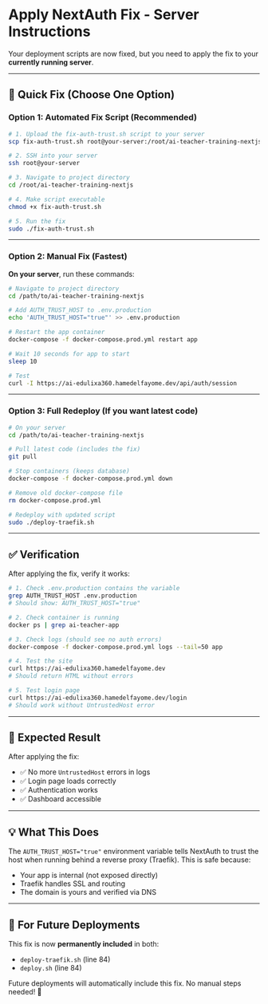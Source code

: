 # Apply NextAuth Fix - Server Instructions

Your deployment scripts are now fixed, but you need to apply the fix to your **currently running server**.

---

## 🚀 Quick Fix (Choose One Option)

### Option 1: Automated Fix Script (Recommended)

```bash
# 1. Upload the fix-auth-trust.sh script to your server
scp fix-auth-trust.sh root@your-server:/root/ai-teacher-training-nextjs/

# 2. SSH into your server
ssh root@your-server

# 3. Navigate to project directory
cd /root/ai-teacher-training-nextjs

# 4. Make script executable
chmod +x fix-auth-trust.sh

# 5. Run the fix
sudo ./fix-auth-trust.sh
```

---

### Option 2: Manual Fix (Fastest)

**On your server**, run these commands:

```bash
# Navigate to project directory
cd /path/to/ai-teacher-training-nextjs

# Add AUTH_TRUST_HOST to .env.production
echo 'AUTH_TRUST_HOST="true"' >> .env.production

# Restart the app container
docker-compose -f docker-compose.prod.yml restart app

# Wait 10 seconds for app to start
sleep 10

# Test
curl -I https://ai-edulixa360.hamedelfayome.dev/api/auth/session
```

---

### Option 3: Full Redeploy (If you want latest code)

```bash
# On your server
cd /path/to/ai-teacher-training-nextjs

# Pull latest code (includes the fix)
git pull

# Stop containers (keeps database)
docker-compose -f docker-compose.prod.yml down

# Remove old docker-compose file
rm docker-compose.prod.yml

# Redeploy with updated script
sudo ./deploy-traefik.sh
```

---

## ✅ Verification

After applying the fix, verify it works:

```bash
# 1. Check .env.production contains the variable
grep AUTH_TRUST_HOST .env.production
# Should show: AUTH_TRUST_HOST="true"

# 2. Check container is running
docker ps | grep ai-teacher-app

# 3. Check logs (should see no auth errors)
docker-compose -f docker-compose.prod.yml logs --tail=50 app

# 4. Test the site
curl https://ai-edulixa360.hamedelfayome.dev
# Should return HTML without errors

# 5. Test login page
curl https://ai-edulixa360.hamedelfayome.dev/login
# Should work without UntrustedHost error
```

---

## 🎯 Expected Result

After applying the fix:
- ✅ No more `UntrustedHost` errors in logs
- ✅ Login page loads correctly
- ✅ Authentication works
- ✅ Dashboard accessible

---

## 💡 What This Does

The `AUTH_TRUST_HOST="true"` environment variable tells NextAuth to trust the host when running behind a reverse proxy (Traefik). This is safe because:
- Your app is internal (not exposed directly)
- Traefik handles SSL and routing
- The domain is yours and verified via DNS

---

## 📝 For Future Deployments

This fix is now **permanently included** in both:
- `deploy-traefik.sh` (line 84)
- `deploy.sh` (line 84)

Future deployments will automatically include this fix. No manual steps needed! 🎉

